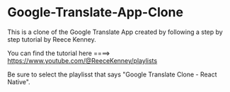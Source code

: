 # Google-Translate-App-Clone
This is a clone of the Google Translate App created by following a step by step tutorial by Reece Kenney.

You can find the tutorial here ====> https://www.youtube.com/@ReeceKenney/playlists

Be sure to select the playlisst that says "Google Translate Clone - React Native".
